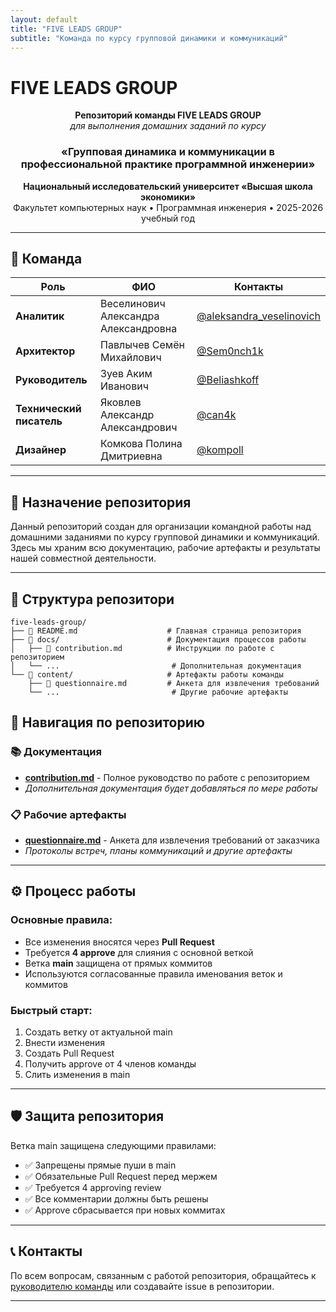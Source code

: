 ```yaml
---
layout: default
title: "FIVE LEADS GROUP"
subtitle: "Команда по курсу групповой динамики и коммуникаций"
---
```


# FIVE LEADS GROUP

<div align="center">

**Репозиторий команды FIVE LEADS GROUP**  
*для выполнения домашних заданий по курсу*
### «Групповая динамика и коммуникации в профессиональной практике программной инженерии»

**Национальный исследовательский университет «Высшая школа экономики»**  
Факультет компьютерных наук • Программная инженерия • 2025-2026 учебный год

</div>

---


## 👥 Команда

| Роль | ФИО | Контакты |
|------|-----|----------|
| **Аналитик** | Веселинович Александра Александровна | [@aleksandra_veselinovich](https://t.me/aleksandra_veselinovich) |
| **Архитектор** | Павлычев Семён Михайлович | [@Sem0nch1k](https://t.me/Sem0nch1k) |
| **Руководитель** | Зуев Аким Иванович | [@Beliashkoff](https://t.me/Beliashkoff) |
| **Технический писатель** | Яковлев Александр Александрович | [@can4k](https://t.me/can4k) |
| **Дизайнер** | Комкова Полина Дмитриевна | [@kompoll](https://t.me/kompoll) |

---

## 🎯 Назначение репозитория

Данный репозиторий создан для организации командной работы над домашними заданиями по курсу групповой динамики и коммуникаций. Здесь мы храним всю документацию, рабочие артефакты и результаты нашей совместной деятельности.

---

## 📁 Структура репозитори
```plaintext
five-leads-group/
├── 📄 README.md                    # Главная страница репозитория
├── 📁 docs/                        # Документация процессов работы
│   ├── 📄 contribution.md          # Инструкции по работе с репозиторием
│   └── ...                         # Дополнительная документация
└── 📁 content/                     # Артефакты работы команды
    ├── 📄 questionnaire.md         # Анкета для извлечения требований
    └── ...                         # Другие рабочие артефакты
```
## 🔗 Навигация по репозиторию

### 📚 Документация
- **[contribution.md](docs/contribution.md)** - Полное руководство по работе с репозиторием
- *Дополнительная документация будет добавляться по мере работы*

### 📋 Рабочие артефакты
- **[questionnaire.md](content/questionnaire.md)** - Анкета для извлечения требований от заказчика
- *Протоколы встреч, планы коммуникаций и другие артефакты*

---

## ⚙️ Процесс работы

### Основные правила:
- Все изменения вносятся через **Pull Request**
- Требуется **4 approve** для слияния с основной веткой
- Ветка **main** защищена от прямых коммитов
- Используются согласованные правила именования веток и коммитов

### Быстрый старт:
1. Создать ветку от актуальной main
2. Внести изменения
3. Создать Pull Request
4. Получить approve от 4 членов команды
5. Слить изменения в main

---

## 🛡️ Защита репозитория

Ветка main защищена следующими правилами:
- ✅ Запрещены прямые пуши в main
- ✅ Обязательные Pull Request перед мержем
- ✅ Требуется 4 approving review
- ✅ Все комментарии должны быть решены
- ✅ Approve сбрасывается при новых коммитах

---

## 📞 Контакты

По всем вопросам, связанным с работой репозитория, обращайтесь к [руководителю команды](https://t.me/Beliashkoff) или создавайте issue в репозитории.

---